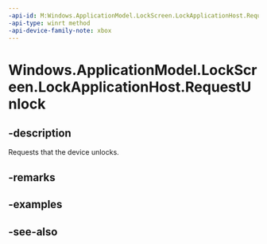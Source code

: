 ```yaml
---
-api-id: M:Windows.ApplicationModel.LockScreen.LockApplicationHost.RequestUnlock
-api-type: winrt method
-api-device-family-note: xbox
---
```


<!-- Method syntax
public void RequestUnlock()
-->

# Windows.ApplicationModel.LockScreen.LockApplicationHost.RequestUnlock

## -description
Requests that the device unlocks.

## -remarks

## -examples

## -see-also
